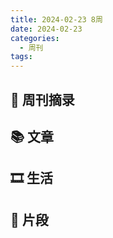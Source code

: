 ```yaml
---
title: 2024-02-23 8周
date: 2024-02-23
categories:
  - 周刊
tags:
---
```

## 📰 周刊摘录

## 📚 文章

## 🎞️ 生活

## 💭 片段

